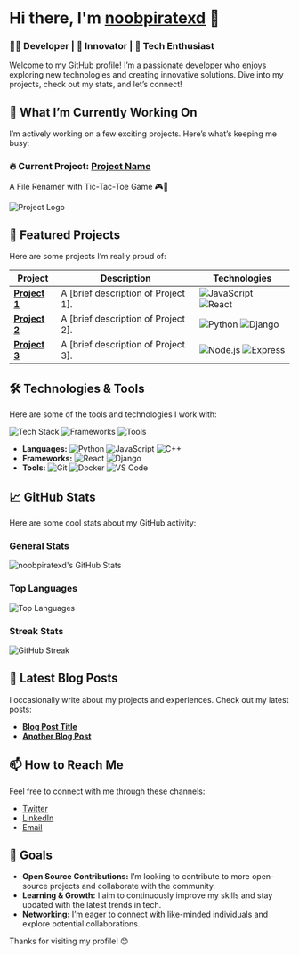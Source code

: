 # Hi there, I'm [noobpiratexd](https://github.com/noobpiratexd) 👋

### 🧑‍💻 Developer | 🚀 Innovator | 🌟 Tech Enthusiast

Welcome to my GitHub profile! I’m a passionate developer who enjoys exploring new technologies and creating innovative solutions. Dive into my projects, check out my stats, and let’s connect!

## 🚀 What I’m Currently Working On

I’m actively working on a few exciting projects. Here’s what’s keeping me busy:

### 🔥 Current Project: [Project Name](https://github.com/noobpiratexd/filerenamerps)
A File Renamer with Tic-Tac-Toe Game 🎮📁

![Project Logo](https://github.com/noobpiratexd/test/blob/main/images/showcase-300200.png)

## 🌟 Featured Projects

Here are some projects I’m really proud of:

| Project | Description | Technologies |
|---------|-------------|--------------|
| [**Project 1**](https://github.com/noobpiratexd/[Project1]) | A [brief description of Project 1]. | ![JavaScript](https://img.shields.io/badge/JavaScript-%23F7DF1E?logo=javascript&logoColor=white) ![React](https://img.shields.io/badge/React-%2300BFFF?logo=react&logoColor=white) |
| [**Project 2**](https://github.com/noobpiratexd/[Project2]) | A [brief description of Project 2]. | ![Python](https://img.shields.io/badge/Python-%2339C5C0?logo=python&logoColor=white) ![Django](https://img.shields.io/badge/Django-%23092E20?logo=django&logoColor=white) |
| [**Project 3**](https://github.com/noobpiratexd/[Project3]) | A [brief description of Project 3]. | ![Node.js](https://img.shields.io/badge/Node.js-%23008C8C?logo=node.js&logoColor=white) ![Express](https://img.shields.io/badge/Express-%23FF5722?logo=express&logoColor=white) |

## 🛠️ Technologies & Tools

Here are some of the tools and technologies I work with:

![Tech Stack](https://img.shields.io/badge/Languages-%23F7DF1E?logo=python&logoColor=white) ![Frameworks](https://img.shields.io/badge/Frameworks-%23386A7B?logo=django&logoColor=white) ![Tools](https://img.shields.io/badge/Tools-%231DA1F2?logo=github&logoColor=white)

- **Languages:** ![Python](https://img.shields.io/badge/Python-%2339C5C0?logo=python&logoColor=white) ![JavaScript](https://img.shields.io/badge/JavaScript-%23F7DF1E?logo=javascript&logoColor=white) ![C++](https://img.shields.io/badge/C%2B%2B-%2300599C?logo=cplusplus&logoColor=white)
- **Frameworks:** ![React](https://img.shields.io/badge/React-%2300BFFF?logo=react&logoColor=white) ![Django](https://img.shields.io/badge/Django-%23092E20?logo=django&logoColor=white)
- **Tools:** ![Git](https://img.shields.io/badge/Git-%23F05032?logo=git&logoColor=white) ![Docker](https://img.shields.io/badge/Docker-%2300A5E3?logo=docker&logoColor=white) ![VS Code](https://img.shields.io/badge/VS%20Code-%23007ACC?logo=visual-studio-code&logoColor=white)

## 📈 GitHub Stats

Here are some cool stats about my GitHub activity:

### General Stats

![noobpiratexd's GitHub Stats](https://github-readme-stats.vercel.app/api?username=noobpiratexd&show_icons=true&hide_title=true&count_private=true&hide_border=true&bg_color=0D1117&title_color=58A6FF&text_color=9CA3AF&icon_color=79C0FF)

### Top Languages

![Top Languages](https://github-readme-stats.vercel.app/api/top-langs/?username=noobpiratexd&layout=compact&hide_title=true&hide_border=true&bg_color=0D1117&title_color=58A6FF&text_color=9CA3AF)

### Streak Stats

![GitHub Streak](https://github-readme-streak-stats.herokuapp.com/?user=noobpiratexd&hide_border=true&background=0D1117&stroke=58A6FF&ring=58A6FF&fire=F76C6C&currStreakNum=79C0FF&sideNums=9CA3AF&currStreakLabel=58A6FF&sideLabels=9CA3AF)

## 📝 Latest Blog Posts

I occasionally write about my projects and experiences. Check out my latest posts:

- [**Blog Post Title**](https://medium.com/@[YourMediumHandle]/[Post-Slug])
- [**Another Blog Post**](https://medium.com/@[YourMediumHandle]/[Post-Slug])

## 📫 How to Reach Me

Feel free to connect with me through these channels:

- [Twitter](https://twitter.com/[YourTwitterHandle])
- [LinkedIn](https://www.linkedin.com/in/[YourLinkedInProfile])
- [Email](mailto:[YourEmail@example.com])

## 🎯 Goals

- **Open Source Contributions:** I’m looking to contribute to more open-source projects and collaborate with the community.
- **Learning & Growth:** I aim to continuously improve my skills and stay updated with the latest trends in tech.
- **Networking:** I’m eager to connect with like-minded individuals and explore potential collaborations.

Thanks for visiting my profile! 😊
